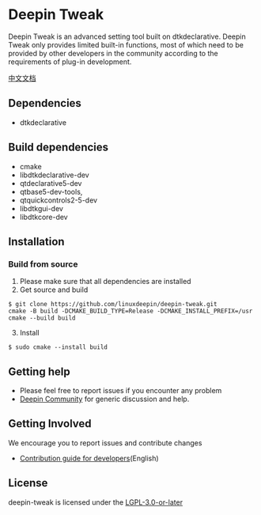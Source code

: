 # Deepin Tweak

Deepin Tweak is an advanced setting tool built on dtkdeclarative. Deepin Tweak only provides limited built-in functions, most of which need to be provided by other developers in the community according to the requirements of plug-in development.

[中文文档](README.zh_CN.md)

## Dependencies

* dtkdeclarative

## Build dependencies

* cmake
* libdtkdeclarative-dev
* qtdeclarative5-dev
* qtbase5-dev-tools,
* qtquickcontrols2-5-dev
* libdtkgui-dev
* libdtkcore-dev

## Installation

### Build from source

1. Please make sure that all dependencies are installed
2. Get source and build

```shell
$ git clone https://github.com/linuxdeepin/deepin-tweak.git
cmake -B build -DCMAKE_BUILD_TYPE=Release -DCMAKE_INSTALL_PREFIX=/usr
cmake --build build
```

3. Install

```shell
$ sudo cmake --install build
```

## Getting help

* Please feel free to report issues if you encounter any problem
* [Deepin Community](https://bbs.deepin.org/) for generic discussion and help.

## Getting Involved

We encourage you to report issues and contribute changes

* [Contribution guide for developers](https://github.com/linuxdeepin/developer-center/wiki/Contribution-Guidelines-for-Developers-en)(English)

## License

deepin-tweak is licensed under the [LGPL-3.0-or-later](LICENSE)

